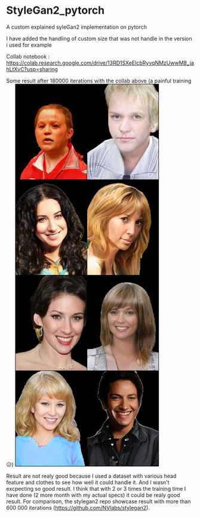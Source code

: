 # StyleGan2_pytorch
A custom explained syleGan2 implementation on pytorch

I have added the handling of custom size that was not handle in the version i used for example

Collab notebook : https://colab.research.google.com/drive/13RD1SXeEIcbRyvqNMzUwwM8_jahLtXvC?usp=sharing

Some result after 180000 iterations with the collab above (a painful training :disappointed_relieved:)
![Example](./180000.png)

Result are not realy good because I used a dataset with various head feature and clothes to see how well it could handle it. And I wasn't excpecting so good result. I think that with 2 or 3 times the training time I have done (2 more month with my actual specs) it could be realy good result. For comparison, the stylegan2 repo showcase result with more than 600 000 iterations (https://github.com/NVlabs/stylegan2).
